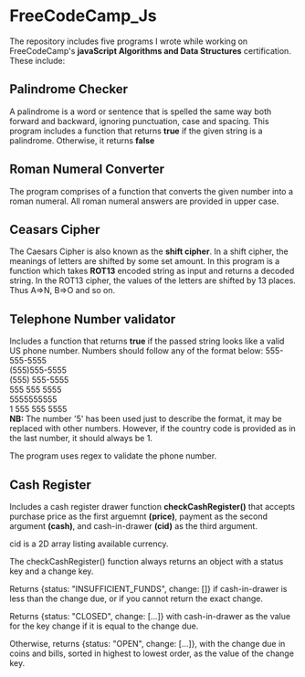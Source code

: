 # FreeCodeCamp_Js

The repository includes five programs I wrote while working on FreeCodeCamp's **javaScript Algorithms and Data Structures** certification.
These include: 

## Palindrome Checker
A palindrome is a word or sentence that is spelled the same way both forward and backward, ignoring punctuation, case and spacing.
This program includes a function that returns **true** if the given string is a palindrome. Otherwise, it returns **false**

## Roman Numeral Converter
The program comprises of a function that converts the given number into a roman numeral.
All roman numeral answers are provided in upper case.

## Ceasars Cipher
The Caesars Cipher is also known as the **shift cipher**. In a shift cipher, the meanings of letters are shifted by some set amount.
In this program is a function which takes **ROT13** encoded string as input and returns a decoded string. 
In the ROT13 cipher, the values of the letters are shifted by 13 places. Thus A=>N, B=>O and so on.

## Telephone Number validator
Includes a function that returns **true** if the passed string looks like a valid US phone number. 
Numbers should follow any of the format below: 
555-555-5555 <br>
(555)555-5555 <br>
(555) 555-5555 <br>
555 555 5555 <br>
5555555555 <br>
1 555 555 5555 <br>
**NB:** The number '5' has been used just to describe the format, it may be replaced with other numbers. However, if the country code is provided as in the last number, it
should always be 1.

The program uses regex to validate the phone number.

## Cash Register
Includes a cash register drawer function **checkCashRegister()** that accepts purchase price as the first arguemnt **(price)**, payment as the second argument **(cash)**,
and cash-in-drawer **(cid)** as the third argument.

cid is a 2D array listing available currency.

The checkCashRegister() function always returns an object with a status key and a change key.

Returns {status: "INSUFFICIENT_FUNDS", change: []} if cash-in-drawer is less than the change due, or if you cannot return the exact change.

Returns {status: "CLOSED", change: [...]} with cash-in-drawer as the value for the key change if it is equal to the change due.

Otherwise, returns {status: "OPEN", change: [...]}, with the change due in coins and bills, sorted in highest to lowest order, as the value of the change key.


